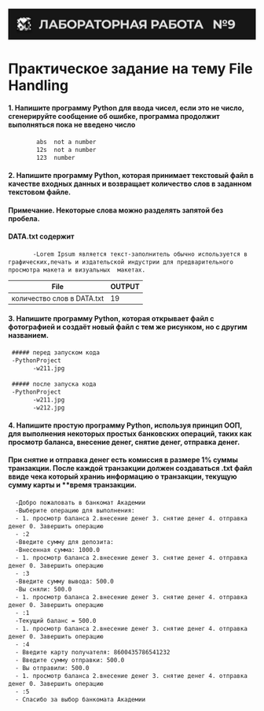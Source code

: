 ![alt MATE Programming Lab](https://github.com/MATE-Programming/Lab_logo/blob/main/lab_9.svg?raw=true)
# Практическое задание на тему File Handling


#### 1. Напишите программу Python для ввода чисел, если это не число, сгенерируйте сообщение об ошибке, программа продолжит выполняться пока не введено число
            abs  not a number 
            12s  not a number 
            123  number 

#### 2. Напишите программу Python, которая принимает текстовый файл в качестве входных данных и возвращает количество слов в заданном текстовом файле.
#### Примечание. Некоторые слова можно разделять запятой без пробела.

#### DATA.txt содержит
           -Lorem Ipsum является текст-заполнитель обычно используется в графических,печать и издательской индустрии для предварительного просмотра макета и визуальных  макетах.

| File | OUTPUT |
|   ---   | --- |
| количество слов в DATA.txt | 19 |


#### 3. Напишите программу Python, которая открывает файл с фотографией и создаёт новый файл с тем же рисунком, но с другим названием.
     ##### перед запуском кода
     -PythonProject
           -w211.jpg
           
     ##### после запуска кода
     -PythonProject
           -w211.jpg
           -w212.jpg
          
                    


#### 4. Напишите простую программу Python, используя принцип ООП, для выполнения некоторых простых банковских операций, таких как просмотр баланса, внесение денег, снятие денег, отправка денег. 
#### При снятие и отправка денег есть комиссия в размере 1% суммы транзакции. После каждой транзакции должен создаваться .txt файл ввиде чека который храниь информацию о транзакции, текущую сумму карты и **время транзакции.

      -Добро пожаловать в банкомат Академии
      -Выберите операцию для выполнения:
      - 1. просмотр баланса 2.внесение денег 3. снятие денег 4. отправка денег 0. Завершить операцию
      - :2 
      -Введите сумму для депозита:
      -Внесенная сумма: 1000.0
      - 1. просмотр баланса 2.внесение денег 3. снятие денег 4. отправка денег 0. Завершить операцию
      - :3
      -Введите сумму вывода: 500.0
      -Вы сняли: 500.0
      - 1. просмотр баланса 2.внесение денег 3. снятие денег 4. отправка денег 0. Завершить операцию
      - :1
      -Текущий баланс = 500.0
      - 1. просмотр баланса 2.внесение денег 3. снятие денег 4. отправка денег 0. Завершить операцию
      - :4
      - Введите карту получателя: 8600435786541232
      - Введите сумму отправки: 500.0
      - Вы отправили: 500.0
      - 1. просмотр баланса 2.внесение денег 3. снятие денег 4. отправка денег 0. Завершить операцию
      - :5
      - Спасибо за выбор банкомата Академии
      
      
